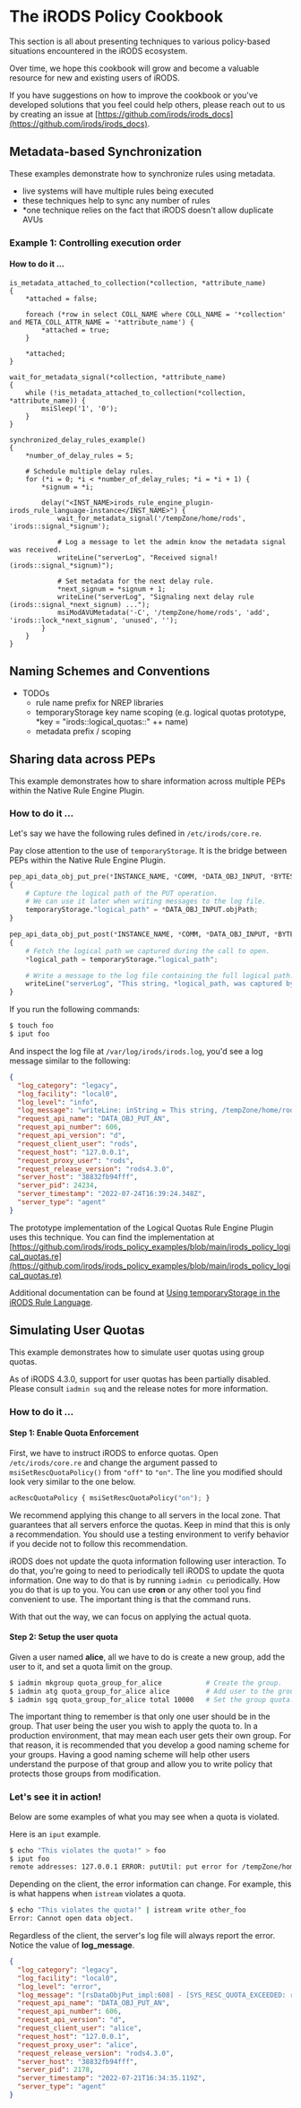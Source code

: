 # The iRODS Policy Cookbook

This section is all about presenting techniques to various policy-based situations encountered in the iRODS ecosystem.

Over time, we hope this cookbook will grow and become a valuable resource for new and existing users of iRODS.

If you have suggestions on how to improve the cookbook or you've developed solutions that you feel could help others, please reach out to us by creating an issue at [https://github.com/irods/irods_docs](https://github.com/irods/irods_docs).

## Metadata-based Synchronization

These examples demonstrate how to synchronize rules using metadata.

- live systems will have multiple rules being executed
- these techniques help to sync any number of rules
- \*one technique relies on the fact that iRODS doesn't allow duplicate AVUs

### Example 1: Controlling execution order

#### How to do it ...

```
is_metadata_attached_to_collection(*collection, *attribute_name)
{
    *attached = false;

    foreach (*row in select COLL_NAME where COLL_NAME = '*collection' and META_COLL_ATTR_NAME = '*attribute_name') {
        *attached = true;
    }

    *attached;
}

wait_for_metadata_signal(*collection, *attribute_name)
{
    while (!is_metadata_attached_to_collection(*collection, *attribute_name)) {
        msiSleep('1', '0');
    }
}

synchronized_delay_rules_example()
{
    *number_of_delay_rules = 5;

    # Schedule multiple delay rules.
    for (*i = 0; *i < *number_of_delay_rules; *i = *i + 1) {
        *signum = *i;

        delay("<INST_NAME>irods_rule_engine_plugin-irods_rule_language-instance</INST_NAME>") {
            wait_for_metadata_signal('/tempZone/home/rods', 'irods::signal_*signum');

            # Log a message to let the admin know the metadata signal was received.
            writeLine("serverLog", "Received signal! (irods::signal_*signum)");

            # Set metadata for the next delay rule.
            *next_signum = *signum + 1;
            writeLine("serverLog", "Signaling next delay rule (irods::signal_*next_signum) ...");
            msiModAVUMetadata('-C', '/tempZone/home/rods', 'add', 'irods::lock_*next_signum', 'unused', '');
        }
    }
}
```

## Naming Schemes and Conventions 

- TODOs
    - rule name prefix for NREP libraries
    - temporaryStorage key name scoping (e.g. logical quotas prototype, \*key = "irods::logical_quotas::" ++ name)
    - metadata prefix / scoping

## Sharing data across PEPs

This example demonstrates how to share information across multiple PEPs within the Native Rule Engine Plugin.

### How to do it ...

Let's say we have the following rules defined in `/etc/irods/core.re`.

Pay close attention to the use of `temporaryStorage`. It is the bridge between PEPs within the Native Rule Engine Plugin.

```python
pep_api_data_obj_put_pre(*INSTANCE_NAME, *COMM, *DATA_OBJ_INPUT, *BYTES_BUFFER, *PORTAL_OPR_OUTPUT)
{
    # Capture the logical path of the PUT operation.
    # We can use it later when writing messages to the log file.
    temporaryStorage."logical_path" = *DATA_OBJ_INPUT.objPath;
}

pep_api_data_obj_put_post(*INSTANCE_NAME, *COMM, *DATA_OBJ_INPUT, *BYTES_BUFFER, *PORTAL_OPR_OUTPUT)
{
    # Fetch the logical path we captured during the call to open.
    *logical_path = temporaryStorage."logical_path";

    # Write a message to the log file containing the full logical path.
    writeLine("serverLog", "This string, *logical_path, was captured by the pre-PEP and logged by the post-PEP!");
}
```

If you run the following commands:
```bash
$ touch foo
$ iput foo
```

And inspect the log file at `/var/log/irods/irods.log`, you'd see a log message similar to the following:
```json
{
  "log_category": "legacy",
  "log_facility": "local0",
  "log_level": "info",
  "log_message": "writeLine: inString = This string, /tempZone/home/rods/foo, was captured by the pre-PEP and logged by the post-PEP!\n",
  "request_api_name": "DATA_OBJ_PUT_AN",
  "request_api_number": 606,
  "request_api_version": "d",
  "request_client_user": "rods",
  "request_host": "127.0.0.1",
  "request_proxy_user": "rods",
  "request_release_version": "rods4.3.0",
  "server_host": "38832fb94fff",
  "server_pid": 24234,
  "server_timestamp": "2022-07-24T16:39:24.348Z",
  "server_type": "agent"
}
```

The prototype implementation of the Logical Quotas Rule Engine Plugin uses this technique. You can find the implementation at [https://github.com/irods/irods_policy_examples/blob/main/irods_policy_logical_quotas.re](https://github.com/irods/irods_policy_examples/blob/main/irods_policy_logical_quotas.re)

Additional documentation can be found at [Using temporaryStorage in the iRODS Rule Language](system_overview/tips_and_tricks/#using-temporarystorage-in-the-irods-rule-language).

## Simulating User Quotas

This example demonstrates how to simulate user quotas using group quotas.

As of iRODS 4.3.0, support for user quotas has been partially disabled. Please consult `iadmin suq` and the release notes for more information.

### How to do it ...

#### Step 1: Enable Quota Enforcement

First, we have to instruct iRODS to enforce quotas. Open `/etc/irods/core.re` and change the argument passed to `msiSetRescQuotaPolicy()` from `"off"` to `"on"`. The line you modified should look very similar to the one below.
```python
acRescQuotaPolicy { msiSetRescQuotaPolicy("on"); }
```
We recommend applying this change to all servers in the local zone. That guarantees that all servers enforce the quotas. Keep in mind that this is only a recommendation. You should use a testing environment to verify behavior if you decide not to follow this recommendation.

iRODS does not update the quota information following user interaction. To do that, you're going to need to periodically tell iRODS to update the quota information. One way to do that is by running `iadmin cu` periodically. How you do that is up to you. You can use **cron** or any other tool you find convenient to use. The important thing is that the command runs.

With that out the way, we can focus on applying the actual quota.

#### Step 2: Setup the user quota

Given a user named **alice**, all we have to do is create a new group, add the user to it, and set a quota limit on the group.
```bash
$ iadmin mkgroup quota_group_for_alice           # Create the group.
$ iadmin atg quota_group_for_alice alice         # Add user to the group.
$ iadmin sgq quota_group_for_alice total 10000   # Set the group quota.
```

The important thing to remember is that only one user should be in the group. That user being the user you wish to apply the quota to. In a production environment, that may mean each user gets their own group. For that reason, it is recommended that you develop a good naming scheme for your groups. Having a good naming scheme will help other users understand the purpose of that group and allow you to write policy that protects those groups from modification.

### Let's see it in action!

Below are some examples of what you may see when a quota is violated.

Here is an `iput` example.
```bash
$ echo "This violates the quota!" > foo
$ iput foo
remote addresses: 127.0.0.1 ERROR: putUtil: put error for /tempZone/home/alice/foo, status = -110000 status = -110000 SYS_RESC_QUOTA_EXCEEDED
```

Depending on the client, the error information can change. For example, this is what happens when `istream` violates a quota.
```bash
$ echo "This violates the quota!" | istream write other_foo
Error: Cannot open data object.
```

Regardless of the client, the server's log file will always report the error. Notice the value of **log_message**.
```json
{
  "log_category": "legacy",
  "log_facility": "local0",
  "log_level": "error",
  "log_message": "[rsDataObjPut_impl:608] - [SYS_RESC_QUOTA_EXCEEDED: resource quota exceeded\n\n]",
  "request_api_name": "DATA_OBJ_PUT_AN",
  "request_api_number": 606,
  "request_api_version": "d",
  "request_client_user": "alice",
  "request_host": "127.0.0.1",
  "request_proxy_user": "alice",
  "request_release_version": "rods4.3.0",
  "server_host": "38832fb94fff",
  "server_pid": 2178,
  "server_timestamp": "2022-07-21T16:34:35.119Z",
  "server_type": "agent"
}
```

